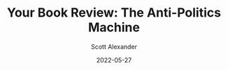 ---
layout: podcast
title: "Your Book Review: The Anti-Politics Machine"
author: Scott Alexander
description: https://astralcodexten.substack.com/p/your-book-review-the-anti-politics
date: 2022-05-27
length: 6535711
duration: 1634
guid: your-book-review-the-anti-politics
---